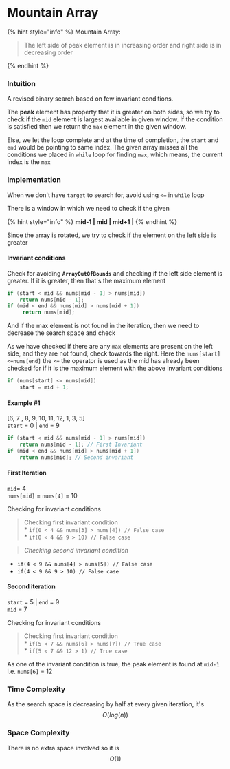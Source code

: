 # Mountain Array

{% hint style="info" %}
Mountain Array:

> The left side of peak element is in increasing order and right side is in decreasing order


{% endhint %}

### Intuition

A revised binary search based on few invariant conditions.

The **peak** element has property that it is greater on both sides, so we try to check if the `mid` element is largest available in given window. If the condition is satisfied then we return the `max` element in the given window.

Else, we let the loop complete and at the time of completion, the `start` and `end` would be pointing to same index. The given array misses all the conditions we placed in `while` loop for finding `max`, which means, the current index is the `max`

### Implementation

When we don't have `target` to search for, avoid using `<=` in `while` loop

There is a window in which we need to check if the given

{% hint style="info" %}
**mid-1 | mid | mid+1 |**
{% endhint %}

Since the array is rotated, we try to check if the element on the left side is greater

#### Invariant conditions

Check for avoiding **`ArrayOutOfBounds`** and checking if the left side element is greater. If it is greater, then that's the maximum element

```java
if (start < mid && nums[mid - 1] > nums[mid])
    return nums[mid - 1];
if (mid < end && nums[mid] > nums[mid + 1])
     return nums[mid];
```

And if the max element is not found in the iteration, then we need to decrease the search space and check

As we have checked if there are any `max` elements are present on the left side, and they are not found, check towards the right. Here the `nums[start]<=nums[end]` the `<=` the operator is used as the mid has already been checked for if it is the maximum element with the above invariant conditions

```java
if (nums[start] <= nums[mid])
    start = mid + 1;
```

#### Example #1

\[6, 7 , 8, 9, 10, 11, 12, 1, 3, 5]\
`start` = 0 | `end` = 9

```java
if (start < mid && nums[mid - 1] > nums[mid])
    return nums[mid - 1]; // First Invariant
if (mid < end && nums[mid] > nums[mid + 1])
    return nums[mid]; // Second invariant
```

#### First Iteration

`mid`= 4\
`nums[mid]` = `nums[4]` = 10

Checking for invariant conditions

> Checking first invariant condition\
> \* `if(0 < 4 && nums[3] > nums[4]) // False case`\
> \* `if(0 < 4 && 9 > 10) // False case`

> _Checking second invariant condition_

* `if(4 < 9 && nums[4] > nums[5]) // False case`
* `if(4 < 9 && 9 > 10) // False case`

#### Second iteration

`start` = 5 | `end` = 9\
`mid` = 7

Checking for invariant conditions

> Checking first invariant condition\
> \* `if(5 < 7 && nums[6] > nums[7]) // True case`\
> \* `if(5 < 7 && 12 > 1) // True case`

As one of the invariant condition is true, the peak element is found at `mid-1` i.e. `nums[6]` = 12

### Time Complexity

As the search space is decreasing by half at every given iteration, it's $$O(log(n))$$

### Space Complexity

There is no extra space involved so it is $$O(1)$$
